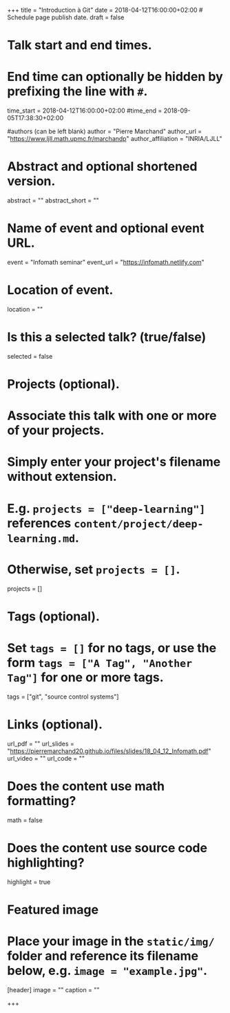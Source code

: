 +++
title = "Introduction à Git"
date = 2018-04-12T16:00:00+02:00  # Schedule page publish date.
draft = false

# Talk start and end times.
#   End time can optionally be hidden by prefixing the line with `#`.
time_start = 2018-04-12T16:00:00+02:00
#time_end = 2018-09-05T17:38:30+02:00

#authors (can be left blank)
author = "Pierre Marchand"
author_url = "https://www.ljll.math.upmc.fr/marchandp"
author_affiliation = "INRIA/LJLL"

# Abstract and optional shortened version.
abstract = ""
abstract_short = ""

# Name of event and optional event URL.
event = "Infomath seminar"
event_url = "https://infomath.netlify.com"

# Location of event.
location = ""

# Is this a selected talk? (true/false)
selected = false

# Projects (optional).
#   Associate this talk with one or more of your projects.
#   Simply enter your project's filename without extension.
#   E.g. `projects = ["deep-learning"]` references `content/project/deep-learning.md`.
#   Otherwise, set `projects = []`.
projects = []

# Tags (optional).
#   Set `tags = []` for no tags, or use the form `tags = ["A Tag", "Another Tag"]` for one or more tags.
tags = ["git", "source control systems"]

# Links (optional).
url_pdf = ""
url_slides = "https://pierremarchand20.github.io/files/slides/18_04_12_Infomath.pdf"
url_video = ""
url_code = ""

# Does the content use math formatting?
math = false

# Does the content use source code highlighting?
highlight = true

# Featured image
# Place your image in the `static/img/` folder and reference its filename below, e.g. `image = "example.jpg"`.
[header]
image = ""
caption = ""

+++
